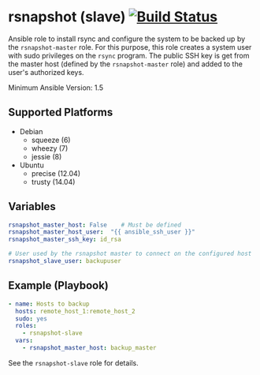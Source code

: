 # rsnapshot (slave) [![Build Status](https://travis-ci.org/osiell/ansible-rsnapshot-slave.png)](https://travis-ci.org/osiell/ansible-rsnapshot-slave)

Ansible role to install rsync and configure the system to be backed up by
the `rsnapshot-master` role.
For this purpose, this role creates a system user with sudo privileges on
the `rsync` program. The public SSH key is get from the master host (defined by
the `rsnapshot-master` role) and added to the user's authorized keys.

Minimum Ansible Version: 1.5

## Supported Platforms

* Debian
    - squeeze   (6)
    - wheezy    (7)
    - jessie    (8)
* Ubuntu
    - precise   (12.04)
    - trusty    (14.04)

## Variables

```yaml
rsnapshot_master_host: False    # Must be defined
rsnapshot_master_host_user:  "{{ ansible_ssh_user }}"
rsnapshot_master_ssh_key: id_rsa

# User used by the rsnapshot master to connect on the configured host
rsnapshot_slave_user: backupuser
```

## Example (Playbook)

```yaml
- name: Hosts to backup
  hosts: remote_host_1:remote_host_2
  sudo: yes
  roles:
    - rsnapshot-slave
  vars:
    - rsnapshot_master_host: backup_master
```

See the `rsnapshot-slave` role for details.
